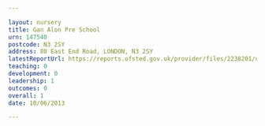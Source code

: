 ```yaml
---

layout: nursery
title: Gan Alon Pre School
urn: 147540
postcode: N3 2SY
address: 80 East End Road, LONDON, N3 2SY
latestReportUrl: https://reports.ofsted.gov.uk/provider/files/2238201/urn/147540.pdf
teaching: 0
development: 0
leadership: 1
outcomes: 0
overall: 1
date: 10/06/2013

---
```

